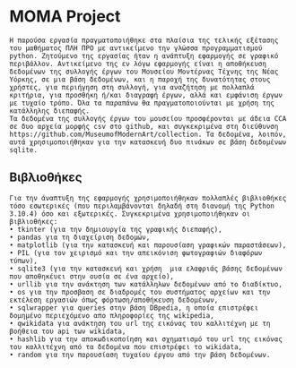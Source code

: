 # **MOMA Project**

	Η παρούσα εργασία πραγματοποιήθηκε στα πλαίσια της τελικής εξέτασης του μαθήματος ΠΛΗ ΠΡΟ με αντικείμενο την γλώσσα προγραμματισμού python. Zητούμενο της εργασίας ήταν η ανάπτυξη εφαρμογής σε γραφικό περιβάλλον. Αντικείμενο της εν λόγω εφαρμογής είναι η αποθήκευση δεδομένων της συλλογής έργων του Μουσείου Μοντέρνας Τέχνης της Νέας Υόρκης, σε μια βάση δεδομένων, και η παροχή της δυνατότητας στους χρήστες, για περιήγηση στη συλλογή, για αναζήτηση με πολλαπλά κριτήρια, για προσθήκη ή/και διαγραφή έργων, αλλά και εμφάνιση έργων με τυχαίο τρόπο. Όλα τα παραπάνω θα πραγματοποιούνται με χρήση της κατάλληλης διεπαφής.
	Τα δεδομένα της συλλογής έργων του μουσείου προσφέρονται με άδεια CCA  σε δυο αρχεία μορφής csv στο github, και συγκεκριμένα στη διεύθυνση https://github.com/MuseumofModernArt/collection. Τα δεδομένα, λοιπόν, αυτά χρησιμοποιήθηκαν για την κατασκευή δυο πινάκων σε βάση δεδομένων sqlite.

## **Βιβλιοθήκες**

	Για την άναπτυξη της εφαρμογής χρησιμοποιήθηκαν πολλαπλές βιβλιοθήκες τόσο εσωτερικές (που περιλαμβάνονται δηλαδή στη διανομή της Python 3.10.4) όσο και εξωτερικές. Συγκεκριμένα χρησιμοποιήθηκαν οι βιβλιοθήκες: 
    • tkinter (για την δημιουργία της γραφικής διεπαφής), 
    • pandas για τη διαχείριση δεδομών, 
    • matplotlib (για την κατασκευή και παρουσίαση γραφικών παραστάσεων),
    • PIL (για τον χειρισμό και την απεικόνιση φωτογραφιών διαφόρων τύπων),
    • sqlite3 (για την κατασκευή και χρήση  μια ελαφριάς βάσης δεδομένων που αποθηκέυει στην ουσία σε ένα αρχείο),
    • urllib για την ανάκτηση των κατάλληλων δεδομένων από το διαδίκτυο,
    • os για την προσβαση σε διαδρομές του συστήματος αρχείων και την εκτέλεση εργασιών όπως φόρτωση/αποθήκευση δεδομένων,
    • sqlwrapper για queries στην βάση DBpedia, η οποία επιστρέφει δομημένο περιεχόμενο απο πληροφορίες της wikipedia,
    • qwikidata για ανάκτηση του url της εικόνας του καλλιτέχνη με τη βοήθεια του api των wikidata,
    • hashlib για την αποκωδικοποίηση και σχηματισμό του url της εικόνας του καλλιτέχνη από τα δεδομένα που επιστρέφει το wikidata,
    • random για την παρουσίαση τυχαίου έργου από την βάση δεδομένων.
